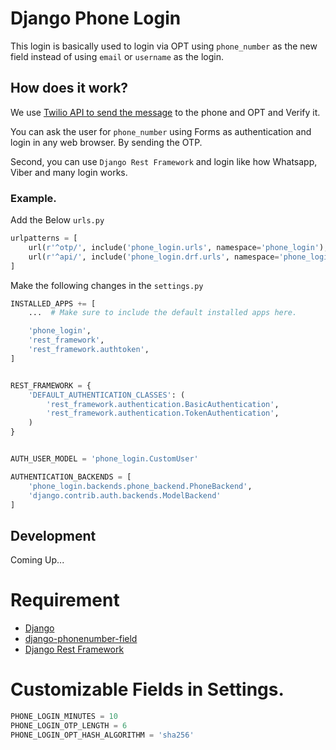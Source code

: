 # Django Phone Login


This login is basically used to login via OPT using `phone_number` as the new field instead of using `email` or `username` as the login.

## How does it work?

We use [Twilio API to send the message][twilio-api-sms] to the phone and OPT and Verify it.

You can ask the user for `phone_number` using Forms as authentication and login in any web browser. By sending the OTP.

Second, you can use `Django Rest Framework` and login like how Whatsapp, Viber and many login works.


### Example.

Add the Below `urls.py`

```python
urlpatterns = [
    url(r'^otp/', include('phone_login.urls', namespace='phone_login'),),
    url(r'^api/', include('phone_login.drf.urls', namespace='phone_login_drf')),
]
```

Make the following changes in the `settings.py`

```python
INSTALLED_APPS += [
    ...  # Make sure to include the default installed apps here.

    'phone_login',
    'rest_framework',
    'rest_framework.authtoken',
]


REST_FRAMEWORK = {
    'DEFAULT_AUTHENTICATION_CLASSES': (
        'rest_framework.authentication.BasicAuthentication',
        'rest_framework.authentication.TokenAuthentication',
    )
}


AUTH_USER_MODEL = 'phone_login.CustomUser'

AUTHENTICATION_BACKENDS = [
    'phone_login.backends.phone_backend.PhoneBackend',
    'django.contrib.auth.backends.ModelBackend'
]
```

## Development
Coming Up...

# Requirement

+ [Django]
+ [django-phonenumber-field]
+ [Django Rest Framework]


# Customizable Fields in Settings.

```python
PHONE_LOGIN_MINUTES = 10
PHONE_LOGIN_OTP_LENGTH = 6
PHONE_LOGIN_OPT_HASH_ALGORITHM = 'sha256'
```


[django]: https://github.com/django/django
[django-phonenumber-field]: https://github.com/stefanfoulis/django-phonenumber-field "Django PhoneNumber Field"
[Django Rest Framework]: https://github.com/tomchristie/django-rest-framework
[twilio-api-sms]: https://www.twilio.com/docs/api/rest/sending-messages
